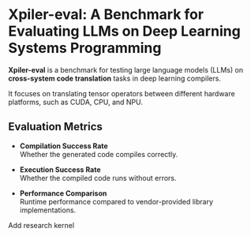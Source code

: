 # Xpiler-eval: A Benchmark for Evaluating LLMs on Deep Learning Systems Programming

**Xpiler-eval** is a benchmark for testing large language models (LLMs) on **cross-system code translation** tasks in deep learning compilers.

It focuses on translating tensor operators between different hardware platforms, such as CUDA, CPU, and NPU.

## Evaluation Metrics

- **Compilation Success Rate**  
  Whether the generated code compiles correctly.

- **Execution Success Rate**  
  Whether the compiled code runs without errors.

- **Performance Comparison**  
  Runtime performance compared to vendor-provided library implementations.

Add research kernel
